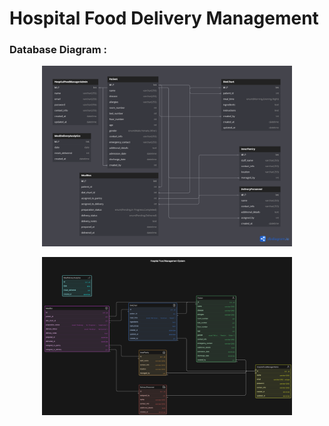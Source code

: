 # Hospital Food Delivery Management

### Database Diagram :

<p align="center">
  <img src="Hospital-FoodManagement-System.png" alt="Database Diagram" width="400" />
</p>

<p align="center">
  <img src="eraser-dbdiagram.png" alt="Database Diagram" width="400" />
</p>

